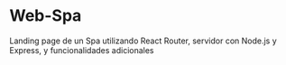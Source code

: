 # Web-Spa
Landing page de un Spa utilizando React Router, servidor con Node.js y Express, y funcionalidades adicionales
